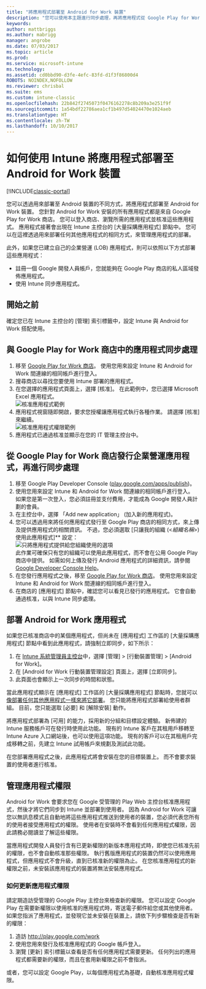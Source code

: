 ```yaml
---
title: "將應用程式部署至 Android for Work 裝置"
description: "您可以使用本主題進行同步處理，再將應用程式從 Google Play for Work 商店部署至Android for Work 裝置。"
keywords: 
author: mattbriggs
ms.author: mabrigg
manager: angrobe
ms.date: 07/03/2017
ms.topic: article
ms.prod: 
ms.service: microsoft-intune
ms.technology: 
ms.assetid: cd0bbd90-d3fe-4efc-83fd-d1f3f86800d4
ROBOTS: NOINDEX,NOFOLLOW
ms.reviewer: chrisbal
ms.suite: ems
ms.custom: intune-classic
ms.openlocfilehash: 22b842f2745073f0476162278c8b209a3e251f9f
ms.sourcegitcommit: 1a54bdf22786aea1cf1b497d54024470e1024aeb
ms.translationtype: HT
ms.contentlocale: zh-TW
ms.lasthandoff: 10/10/2017
---
```

# <a name="how-to-deploy-apps-to-android-for-work-devices-with-intune"></a>如何使用 Intune 將應用程式部署至 Android for Work 裝置

[!INCLUDE[classic-portal](../includes/classic-portal.md)]

您可以透過用來部署至 Android 裝置的不同方式，將應用程式部署至 Android for Work 裝置。 您針對 Android for Work 安裝的所有應用程式都是來自 Google Play for Work 商店。 您可以登入商店、瀏覽所需的應用程式並核准這些應用程式。
應用程式接著會出現在 Intune 主控台的 [大量採購應用程式] 節點中。 您可以在這裡透過用來部署任何其他應用程式的相同方式，來管理應用程式的部署。

此外，如果您已建立自己的企業營運 (LOB) 應用程式，則可以依照以下方式部署這些應用程式：
- 註冊一個 Google 開發人員帳戶，您就能夠在 Google Play 商店的私人區域發佈應用程式。
- 使用 Intune 同步應用程式。

## <a name="before-you-start"></a>開始之前

確定您已在 Intune 主控台的 [管理] 索引標籤中，設定 Intune 與 Android for Work 搭配使用。

## <a name="synchronize-an-app-from-the-google-play-for-work-store"></a>與 Google Play for Work 商店中的應用程式同步處理


1. 移至 [Google Play for Work 商店](https://play.google.com/work)。 使用您用來設定 Intune 和 Android for Work 間連線的相同帳戶進行登入。
2. 搜尋商店以尋找您要使用 Intune 部署的應用程式。
3. 在您選擇的應用程式頁面上，選擇 [核准]。 在此範例中，您已選擇 Microsoft Excel 應用程式。<br>
  ![核准應用程式範例](media/approve.png)
4. 應用程式視窗隨即開啟，要求您授權讓應用程式執行各種作業。 請選擇 [核准] 來繼續。<br>
  ![核准應用程式權限範例](media/approve-app-permissions.png)
5. 應用程式已通過核准並顯示在您的 IT 管理主控台中。

## <a name="publish-then-synchronize-a-line-of-business-app-from-the-google-play-for-work-store"></a>從 Google Play for Work 商店發行企業營運應用程式，再進行同步處理

1. 移至 Google Play Developer Console ([play.google.com/apps/publish](https://play.google.com/apps/publish))。
2. 使用您用來設定 Intune 和 Android for Work 間連線的相同帳戶進行登入。 如果您是第一次登入，您必須註冊並支付費用，才能成為 Google 開發人員計劃的會員。
3. 在主控台中，選擇 「Add new application」 \(加入新的應用程式)。
4. 您可以透過用來將任何應用程式發行至 Google Play 商店的相同方式，來上傳及提供應用程式的相關資訊。 不過，您必須選取 [只讓我的組織 (<*組織名稱*>) 使用此應用程式]** 設定：<br>
  ![只將應用程式提供給您組織使用的選項](media/restrict.png)<br>
此作業可確保只有您的組織可以使用此應用程式，而不會在公用 Google Play 商店中提供。
如需如何上傳及發行 Android 應用程式的詳細資訊，請參閱 [Google Developer Console Help](https://support.google.com/googleplay/android-developer/answer/113469)。
5. 在您發行應用程式之後，移至 [Google Play for Work 商店](https://play.google.com/work)。 使用您用來設定 Intune 和 Android for Work 間連線的相同帳戶進行登入。
6. 在商店的 [應用程式] 節點中，確認您可以看見已發行的應用程式。 它會自動通過核准，以與 Intune 同步處理。

## <a name="deploy-an-android-for-work-app"></a>部署 Android for Work 應用程式

如果您已核准商店中的某個應用程式，但尚未在 [應用程式] 工作區的 [大量採購應用程式] 節點中看到此應用程式，請強制立即同步，如下所示：

1. 在 [Intune 系統管理員主控台](https://manage.microsoft.com)中，選擇 [管理] > [行動裝置管理] > [Android for Work]。
2. 在 [Android for Work 行動裝置管理設定] 頁面上，選擇 [立即同步]。
3. 此頁面也會顯示上一次同步的時間和狀態。

當此應用程式顯示在 [應用程式] 工作區的 [大量採購應用程式] 節點時，您就可以[像部署任何其他應用程式一樣來將它部署](deploy-apps-in-microsoft-intune.md)。 您只能將應用程式部署給使用者群組。 目前，您只能選取 [必要] 和 [解除安裝] 動作。

將應用程式部署為 [可用] 的能力，採用新的分組和目標設定體驗。 新佈建的 Intune 服務帳戶可在發行時使用此功能。 現有的 Intune 客戶在其租用戶移轉至 Intune Azure 入口網站後，也可以使用這項功能。 現有的客戶可以在其租用戶完成移轉之前，先建立 Intune 試用帳戶來規劃及測試此功能。

在您部署應用程式之後，此應用程式將會安裝在您的目標裝置上。 而不會要求裝置的使用者進行核准。

## <a name="manage-app-permissions"></a>管理應用程式權限
Android for Work 會要求您在 Google 受管理的 Play Web 主控台核准應用程式，然後才將它們同步到 Intune 並部署到使用者。  因為 Android for Work 可讓您以無訊息模式且自動地將這些應用程式推送到使用者的裝置，您必須代表您所有的使用者接受應用程式的權限。  使用者在安裝時不會看到任何應用程式權限，因此請務必閱讀並了解這些權限。

當應用程式開發人員發行含有已更新權限的新版本應用程式時，即使您已核准先前的權限，也不會自動核准那些權限。 執行舊版應用程式的裝置仍然可以使用應用程式，但應用程式不會升級，直到已核准新的權限為止。 在您核准應用程式的新權限之前，未安裝該應用程式的裝置將無法安裝應用程式。

### <a name="how-to-update-app-permissions"></a>如何更新應用程式權限

請定期造訪受管理的 Google Play 主控台來檢查新的權限。 您可以設定 Google Play 在需要新權限以使用核准的應用程式時，寄送電子郵件給您或其他使用者。 如果您指派了應用程式，並發現它並未安裝在裝置上，請依下列步驟檢查是否有新的權限：

1. 造訪 http://play.google.com/work
2. 使用您用來發行及核准應用程式的 Google 帳戶登入。
3. 瀏覽 [更新] 索引標籤以查看是否有任何應用程式需要更新。  任何列出的應用程式都需要新的權限，而且在套用新權限之前不會指派。  

或者，您可以設定 Google Play，以每個應用程式為基礎，自動核准應用程式權限。 
